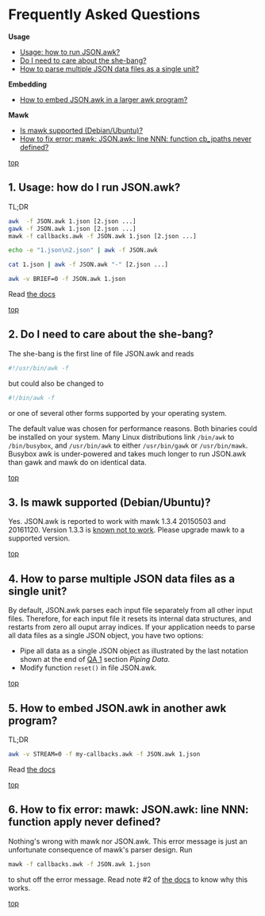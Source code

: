 <a name="0"></a>
# Frequently Asked Questions

**Usage**

* [Usage: how to run JSON.awk?](#1)
* [Do I need to care about the she-bang?](#2)
* [How to parse multiple JSON data files as a single unit?](#4)

**Embedding**

* [How to embed JSON.awk in a larger awk program?](#5)

**Mawk**

* [Is mawk supported (Debian/Ubuntu)?](#3)
* [How to fix error: mawk: JSON.awk: line NNN: function cb\_jpaths never defined?](#6)

[top](#0)

<a name="1"></a>
## 1. Usage: how do I run JSON.awk?

TL;DR

```sh
awk  -f JSON.awk 1.json [2.json ...]
gawk -f JSON.awk 1.json [2.json ...]
mawk -f callbacks.awk -f JSON.awk 1.json [2.json ...]

echo -e "1.json\n2.json" | awk -f JSON.awk

cat 1.json | awk -f JSON.awk "-" [2.json ...]

awk -v BRIEF=0 -f JSON.awk 1.json
```

Read [the docs](usage.md)

[top](#0)

<a name="2"></a>
## 2. Do I need to care about the she-bang?

The she-bang is the first line of file JSON.awk and reads

```sh
#!/usr/bin/awk -f
```

but could also be changed to

```sh
#!/bin/awk -f
```

or one of several other forms supported by your operating system.

The default value was chosen for performance reasons.  Both binaries could be
installed on your system.  Many Linux distributions link `/bin/awk` to
`/bin/busybox`, and `/usr/bin/awk` to either `/usr/bin/gawk` or
`/usr/bin/mawk`.  Busybox awk is under-powered and takes much longer to run
JSON.awk than gawk and mawk do on identical data.

[top](#0)

<a name="3"></a>
## 3. Is mawk supported (Debian/Ubuntu)?

Yes. JSON.awk is reported to work with mawk 1.3.4 20150503 and 20161120.
Version 1.3.3 is [known not to work](http://github.com/step-/JSON.awk/issues/6).
Please upgrade mawk to a supported version.

[top](#0)

<a name="4"></a>
## 4. How to parse multiple JSON data files as a single unit?

By default, JSON.awk parses each input file separately from all other input
files.  Therefore, for each input file it resets its internal data structures,
and restarts from zero all ouput array indices.  If your application needs to
parse all data files as a single JSON object, you have two options:
* Pipe all data as a single JSON object as illustrated by the last notation
  shown at the end of [QA 1](#1) section *Piping Data*.
* Modify function `reset()` in file JSON.awk. 

[top](#0)

<a name="5"></a>
## 5. How to embed JSON.awk in another awk program?

TL;DR

```sh
awk -v STREAM=0 -f my-callbacks.awk -f JSON.awk 1.json
```

Read [the docs](embed.md)

[top](#0)

<a name="6"></a>
## 6. How to fix error: mawk: JSON.awk: line NNN: function apply never defined?

Nothing's wrong with mawk nor JSON.awk.  This error message is just an
unfortunate consequence of mawk's parser design. Run

```sh
mawk -f callbacks.awk -f JSON.awk 1.json
```

to shut off the error message. Read note #2 of [the docs](embed.md) to know why
this works.

[top](#0)

